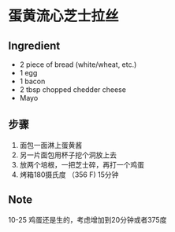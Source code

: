 # 蛋黄流心芝士拉丝
## Ingredient
- 2 piece of bread (white/wheat, etc.)
- 1 egg
- 1 bacon
- 2 tbsp chopped chedder cheese
- Mayo
## 步骤
1. 面包一面淋上蛋黄酱 
2. 另一片面包用杯子挖个洞放上去
3. 放两个培根，一把芝士碎，再打一个鸡蛋
4. 烤箱180摄氏度 （356 F) 15分钟

## Note
10-25 鸡蛋还是生的，考虑增加到20分钟或者375度